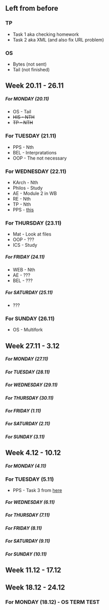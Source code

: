## Left from before
### TP
* Task 1 aka checking homework
* Task 2 aka XML (and also fix URL problem)
### OS
* Bytes (not sent)
* Tail (not finished)

## Week 20.11 - 26.11
##### For MONDAY (20.11)
* OS - Tail
* ~~HIS - NTH~~
* ~~TP - NTH~~
### For TUESDAY (21.11)
* PPS - Nth
* BEL - Interpratations
* OOP - The not necessary
### For WEDNESDAY (22.11)
* KArch - Nth
* Philos - Study
* AE - Module 2 in WB
* RE - Nth
* TP - Nth
* PPS - [this](https://github.com/NoHomey/PPS-ELSYS-2017-softwares/blob/master/lectures/vectors_and_matrices/lecture.pdf)
### For THURSDAY (23.11)
* Mat - Look at files
* OOP - ???
* ICS - Study
##### For FRIDAY (24.11)
* WEB - Nth
* AE - ???
* BEL - ???
##### For SATURDAY (25.11)
* ???
### For SUNDAY (26.11)
* OS - Multifork

## Week 27.11 - 3.12
##### For MONDAY (27.11)
##### For TUESDAY (28.11)
##### For WEDNESDAY (29.11)
##### For THURSDAY (30.11)
##### For FRIDAY (1.11)
##### For SATURDAY (2.11)
##### For SUNDAY (3.11)

## Week 4.12 - 10.12
##### For MONDAY (4.11)
### For TUESDAY (5.11)
* PPS - Task 3 from [here](https://github.com/NoHomey/PPS-ELSYS-2017-softwares/blob/master/lectures/vectors_and_matrices/lecture.pdf)
##### For WEDNESDAY (6.11)
##### For THURSDAY (7.11)
##### For FRIDAY (8.11)
##### For SATURDAY (9.11)
##### For SUNDAY (10.11)

## Week 11.12 - 17.12

## Week 18.12 - 24.12
### For MONDAY (18.12) - OS TERM TEST
